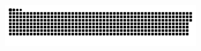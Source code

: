 ![HuiDBK's github activity graph](https://raw.githubusercontent.com/chinaoel/chinaoel/output/github-contribution-grid-snake-dark.svg)
